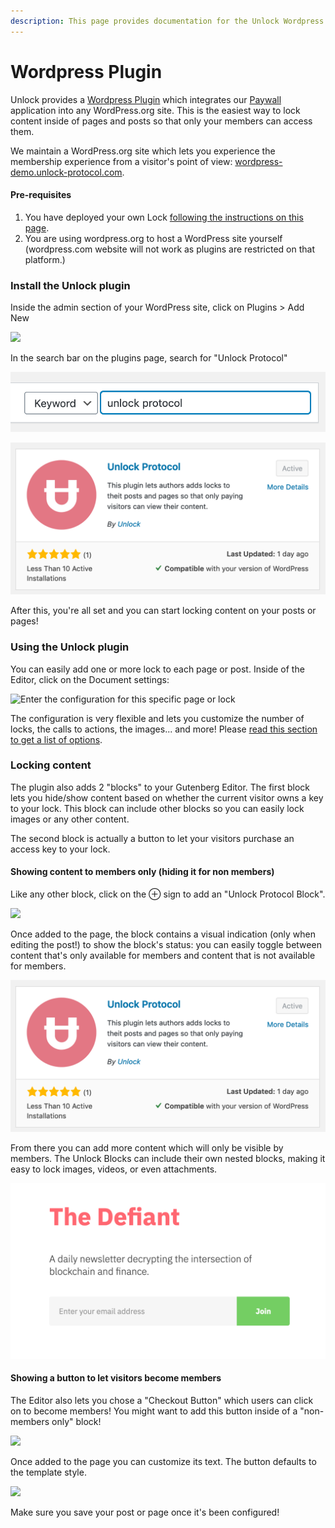 ```yaml
---
description: This page provides documentation for the Unlock Wordpress plugin.
---
```


# Wordpress Plugin

Unlock provides a [Wordpress Plugin](https://wordpress.org/plugins/unlock-protocol/) which integrates our [Paywall](../../developers/paywall/) application into any WordPress.org site. This is the easiest way to lock content inside of pages and posts so that only your members can access them.

We maintain a WordPress.org site which lets you experience the membership experience from a visitor's point of view: [wordpress-demo.unlock-protocol.com](https://wordpress-demo.unlock-protocol.com/).

#### Pre-requisites

1. You have deployed your own Lock [following the instructions on this page](https://docs.unlock-protocol.com/#create-a-lock).
2. You are using wordpress.org to host a WordPress site yourself \(wordpress.com website will not work as plugins are restricted on that platform.\)

### Install the Unlock plugin 

Inside the admin section of your WordPress site, click on Plugins &gt; Add New

![](../../.gitbook/assets/image%20%283%29.png)

In the search bar on the plugins page, search for "Unlock Protocol"

![Search for the plugin](../../.gitbook/assets/image%20%286%29%20%281%29%20%281%29.png)

![Click on &quot;Install Now&quot;, and then on &quot;Activate&quot;.](../../.gitbook/assets/image%20%2810%29%20%281%29%20%281%29%20%281%29%20%281%29.png)

After this, you're all set and you can start locking content on your posts or pages!

### Using the Unlock plugin 

You can easily add one or more lock to each page or post. Inside of the Editor, click on the Document settings:

![Enter the configuration for this specific page or lock](../../.gitbook/assets/image%20%2816%29.png)

The configuration is very flexible and lets you customize the number of locks, the calls to actions, the images... and more! Please [read this section to get a list of options](https://docs.unlock-protocol.com/#configure-the-lock).

### Locking content

The plugin also adds 2 "blocks" to your Gutenberg Editor. The first block lets you hide/show content based on whether the current visitor owns a key to your lock. This block can include other blocks so you can easily lock images or any other content.

The second block is actually a button to let your visitors purchase an access key to your lock.

#### Showing content to members only \(hiding it for non members\)

Like any other block, click on the ⊕ sign to add an "Unlock Protocol Block".

![](../../.gitbook/assets/image%20%2818%29.png)

Once added to the page, the block contains a visual indication \(only when editing the post!\) to show the block's status: you can easily toggle between content that's only available for members and content that is not available for members.

![](../../.gitbook/assets/image%20%2810%29%20%281%29%20%281%29%20%281%29.png)

From there you can add more content which will only be visible by members. The Unlock Blocks can include their own  nested blocks, making it easy to lock images, videos, or even attachments.



![You can click on the &#x244; at any point to display the setting for this block.](../../.gitbook/assets/image%20%2811%29%20%282%29.png)

#### Showing a button to let visitors become members

The Editor also lets you chose a "Checkout Button" which users can click on to become members! You might want to add this button inside of a "non-members only" block!

![](../../.gitbook/assets/image%20%281%29.png)



Once added to the page you can customize its text. The button defaults to the template style.

![](../../.gitbook/assets/image%20%285%29%20%281%29.png)

Make sure you save your post or page once it's been configured! 

